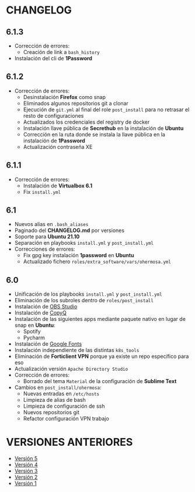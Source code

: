 # CHANGELOG

## 6.1.3

- Corrección de errores:
  - Creación de link a `bash_history`
- Instalación del cli de **1Password**

## 6.1.2

- Corrección de errores:
  - Desinstalación **Firefox** como snap
  - Eliminados algunos repositorios git a clonar
  - Ejecución de `git.yml` al final del role `post_install` para no retrasar el resto de configuraciones
  - Actualizados los credenciales del registry de docker
  - Instalación llave pública de **Secrethub** en la instalación de **Ubuntu**
  - Corrección en la ruta donde se instala la llave pública en la instalación de **1Password**
  - Actualización contraseña XE

## 6.1.1

- Corrección de errores:
  - Instalación de **Virtualbox 6.1**
  - Fix `install.yml`

## 6.1

- Nuevos alias en `.bash_aliases`
- Paginado del __CHANGELOG.md__ por versiones
- Soporte para **Ubuntu 21.10**
- Separación en playbooks `install.yml` y `post_install.yml`
- Correcciones de errores:
  - Fix gpg key instalación __1password__ en **Ubuntu**
  - Actualizado fichero `roles/extra_software/vars/ohermosa.yml`

## 6.0

- Unificación de los playbooks `install.yml` y `post_install.yml`
- Eliminación de los subroles dentro de `roles/post_install`
- Instalación de [OBS Studio](https://obsproject.com/es)
- Instalación de [CopyQ](https://hluk.github.io/CopyQ/)
- Instalación de las siguientes apps mediante paquete nativo en lugar de snap en **Ubuntu**:
  - Spotify
  - Pycharm
- Instalación de [Google Fonts](https://fonts.google.com/)
- Instalación independiente de las distintas `k8s_tools`
- Eliminación de **Forticlient VPN** porque ya existe un repo específico para eso
- Actualización versión `Apache Directory Studio`
- Corrección de errores:
  - Borrado del tema `Material` de la configuración de **Sublime Text**
- Cambios en `post_install/ohermosa`:
  - Nuevas entradas en `/etc/hosts`
  - Limpieza de alias de bash
  - Limpieza de configuración de ssh
  - Nuevos repositorios git
  - Refactor configuración VPN trabajo

# VERSIONES ANTERIORES

- [Versión 5](changelog/v5.md)
- [Versión 4](changelog/v4.md)
- [Versión 3](changelog/v3.md)
- [Versión 2](changelog/v2.md)
- [Versión 1](changelog/v1.md)
